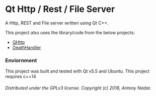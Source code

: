 # Qt Http / Rest / File Server

A Http, REST and File server written using Qt C++. 

This project also uses the library/code from the below projects:

- [QHttp](https://github.com/azadkuh/qhttp)
- [DeathHandler](https://github.com/vmarkovtsev/DeathHandler)



### Enviornment

This project was built and tested with Qt v5.5 and Ubuntu. This project requires c++14

###### Distributed under the GPLv3 license. Copyright (c) 2018, Antony Nadar.
